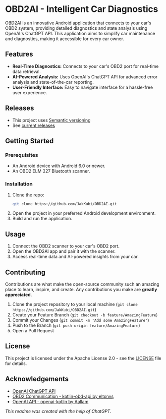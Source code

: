 
# OBD2AI - Intelligent Car Diagnostics

OBD2AI is an innovative Android application that connects to your car's OBD2 system, providing detailed diagnostics and state analysis using OpenAI's ChatGPT API. This application aims to simplify car maintenance and diagnostics, making it accessible for every car owner.

## Features

- **Real-Time Diagnostics:** Connects to your car's OBD2 port for real-time data retrieval.
- **AI-Powered Analysis:** Uses OpenAI's ChatGPT API for advanced error analysis and state-of-the-car reporting.
- **User-Friendly Interface:** Easy to navigate interface for a hassle-free user experience.

## Releases

- This project uses [Semantic versioning](https://semver.org/)
- See [current releases](https://github.com/JaKuBisz/OBD2AI/releases)

## Getting Started

### Prerequisites

- An Android device with Android 6.0 or newer.
- An OBD2 ELM 327 Bluetooth scanner.

### Installation

1. Clone the repo:
   ```bash
   git clone https://github.com/JakKubi/OBD2AI.git
   ```
2. Open the project in your preferred Android development environment.
3. Build and run the application.

## Usage

1. Connect the OBD2 scanner to your car's OBD2 port.
2. Open the OBD2AI app and pair it with the scanner.
3. Access real-time data and AI-powered insights from your car.

## Contributing

Contributions are what make the open-source community such an amazing place to learn, inspire, and create. Any contributions you make are **greatly appreciated**.

1. Clone the project repository to your local machine (`git clone https://github.com/JakKubi/OBD2AI.git`)
2. Create your Feature Branch (`git checkout -b feature/AmazingFeature`)
3. Commit your Changes (`git commit -m 'Add some AmazingFeature'`)
4. Push to the Branch (`git push origin feature/AmazingFeature`)
5. Open a Pull Request

## License

This project is licensed under the Apache License 2.0 - see the [LICENSE](https://github.com/JaKuBisz/OBD2AI/blob/main/LICENSE) file for details.

## Acknowledgements

- [OpenAI ChatGPT API](https://openai.com/api/)
- [OBD2 Communication - kotlin-obd-api by eltonvs](https://github.com/eltonvs/kotlin-obd-api)
- [OpenAI API - openai-kotlin by Aallam](https://github.com/Aallam/openai-kotlin)

*This readme was created with the help of ChatGPT.* 
